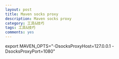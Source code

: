 ```yaml
---
layout: post
title: Maven socks proxy
description: Maven socks proxy
category: 工具&技巧
tags: 工具&技巧
comments: yes
---
```


export MAVEN_OPTS="-DsocksProxyHost=127.0.0.1 -DsocksProxyPort=1080"
